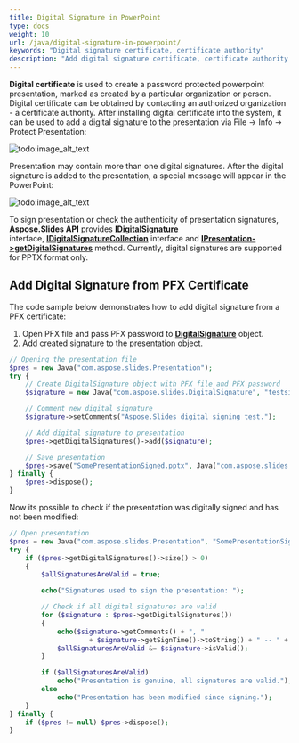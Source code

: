 ```yaml
---
title: Digital Signature in PowerPoint
type: docs
weight: 10
url: /java/digital-signature-in-powerpoint/
keywords: "Digital signature certificate, certificate authority"
description: "Add digital signature certificate, certificate authority into PowerPoint presentation with Aspose.Slides."
---
```



**Digital certificate** is used to create a password protected powerpoint presentation, marked as created by a particular organization or person. Digital certificate can be obtained by contacting an authorized organization - a certificate authority. After installing digital certificate into the system, it can be used to add a digital signature to the presentation via File -> Info -> Protect Presentation:

![todo:image_alt_text](https://lh5.googleusercontent.com/OPGhgHMb_L54PGJztP5oIO9zhxGXzhtnbcrC-z7yLUrc_NkRX1obBfwffXhPV1NWBiqhidiupCphixNGl25LkfQhliG6MCM6E-x16ZuQgMyLABC9bQ446ohMluZr6-ThgQLXCOyy)



Presentation may contain more than one digital signatures. After the digital signature is added to the presentation, a special message will appear in the PowerPoint:

![todo:image_alt_text](https://lh3.googleusercontent.com/7ZfH7wElhwcvgJ_btF3C32zasBRbT1yA4tFOpnNnUm0q57ayBKJr0Pb43Oi4RgeCoOmwhyxxz_g8kw3H3Qw8Iqeaka5Xipip9cqvwbadY4E40D_NhXnUnbtdXSHFX6fjNm_UBvLJ)



To sign presentation or check the authenticity of presentation signatures, **Aspose.Slides API** provides [**IDigitalSignature**](https://apireference.aspose.com/slides/java/com.aspose.slides/IDigitalSignature) interface, [**IDigitalSignatureCollection**](https://apireference.aspose.com/slides/java/com.aspose.slides/IDigitalSignatureCollection) interface and [**IPresentation->getDigitalSignatures**](https://apireference.aspose.com/slides/java/com.aspose.slides/IPresentation#getDigitalSignatures--) method. Currently, digital signatures are supported for PPTX format only.
## **Add Digital Signature from PFX Certificate**
The code sample below demonstrates how to add digital signature from a PFX certificate:

1. Open PFX file and pass PFX password to [**DigitalSignature**](https://apireference.aspose.com/slides/java/com.aspose.slides/DigitalSignature) object.
1. Add created signature to the presentation object.

```php
// Opening the presentation file
$pres = new Java("com.aspose.slides.Presentation");
try {
    // Create DigitalSignature object with PFX file and PFX password 
    $signature = new Java("com.aspose.slides.DigitalSignature", "testsignature1.pfx", "testpass1");

    // Comment new digital signature
    $signature->setComments("Aspose.Slides digital signing test.");

    // Add digital signature to presentation
    $pres->getDigitalSignatures()->add($signature);

    // Save presentation
    $pres->save("SomePresentationSigned.pptx", Java("com.aspose.slides.SaveFormat")->Pptx);
} finally {
    $pres->dispose();
}
```

Now its possible to check if the presentation was digitally signed and has not been modified:

```php
// Open presentation
$pres = new Java("com.aspose.slides.Presentation", "SomePresentationSigned.pptx");
try {
    if ($pres->getDigitalSignatures()->size() > 0)
    {
        $allSignaturesAreValid = true;

        echo("Signatures used to sign the presentation: ");

        // Check if all digital signatures are valid
        for ($signature : $pres->getDigitalSignatures())
        {
            echo($signature->getComments() + ", "
                    + $signature->getSignTime()->toString() + " -- " + ($signature->isValid() ? "VALID" : "INVALID"));
            $allSignaturesAreValid &= $signature->isValid();
        }

        if ($allSignaturesAreValid)
            echo("Presentation is genuine, all signatures are valid.");
        else
            echo("Presentation has been modified since signing.");
    }
} finally {
    if ($pres != null) $pres->dispose();
}
```
